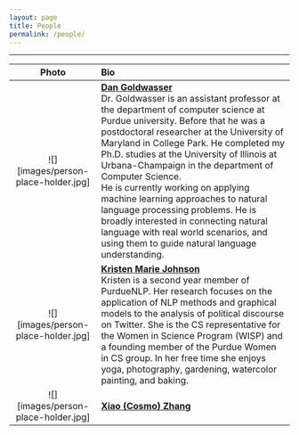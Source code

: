 ```yaml
---
layout: page
title: People
permalink: /people/
---
```


---

| Photo | Bio |
| :----------: | :------------ |
| ![][images/person-place-holder.jpg] | [**Dan Goldwasser**](http://dan-goldwasser.com/) <br> Dr. Goldwasser is an assistant professor at the department of computer science at Purdue university. Before that he was a postdoctoral researcher at the University of Maryland in College Park. He completed my Ph.D. studies at the University of Illinois at Urbana-Champaign in the department of Computer Science. <br> He is currently working on applying machine learning approaches to natural language processing problems. He is broadly interested in connecting natural language with real world scenarios, and using them to guide natural language understanding. |
| ![][images/person-place-holder.jpg] | [**Kristen Marie Johnson**](https://www.cs.purdue.edu/homes/john1187/) <br> Kristen is a second year member of PurdueNLP. Her research focuses on the application of NLP methods and graphical models to the analysis of political discourse on Twitter. She is the CS representative for the Women in Science Program (WISP) and a founding member of the Purdue Women in CS group. In her free time she enjoys yoga, photography, gardening, watercolor painting, and baking.|
| ![][images/person-place-holder.jpg] | [**Xiao (Cosmo) Zhang**](https://www.cs.purdue.edu/homes/zhang923/) <br> |
